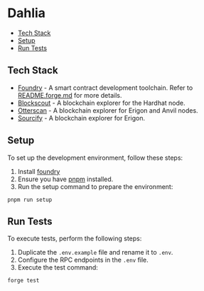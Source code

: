 # Dahlia

<!-- prettier-ignore-start -->

<!-- toc -->

+ [Tech Stack](#tech-stack)
+ [Setup](#setup)
+ [Run Tests](#run-tests)

<!-- tocstop -->

<!-- prettier-ignore-end -->

## Tech Stack

- [Foundry](https://book.getfoundry.sh/) - A smart contract development toolchain. Refer to [README.forge.md](README.forge.md) for more details.
- [Blockscout](https://github.com/blockscout/blockscout) - A blockchain explorer for the Hardhat node.
- [Otterscan](https://docs.otterscan.io/intro/what) - A blockchain explorer for Erigon and Anvil nodes.
- [Sourcify](https://sourcify.dev/) - A blockchain explorer for Erigon.

## Setup

To set up the development environment, follow these steps:

1. Install [foundry](https://book.getfoundry.sh/getting-started/installation#using-foundryup)
1. Ensure you have [pnpm](https://pnpm.io/) installed.
1. Run the setup command to prepare the environment:

```shell
pnpm run setup
```

## Run Tests

To execute tests, perform the following steps:

1. Duplicate the `.env.example` file and rename it to `.env`.
1. Configure the RPC endpoints in the `.env` file.
1. Execute the test command:

```shell
forge test
```
